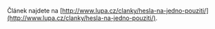 <!-- dcterms:identifier = aspnetcz#353 -->
<!-- dcterms:title = Hesla na jedno použití -->
<!-- dcterms:abstract = V minulém článku jsem předvedl mechanismy dostupné pro autentizaci uživatelů internetových aplikací. Z hlediska ceny a snadnosti implementace vítězí hesla, z hlediska bezpečnosti pak více faktorů současně. -->
<!-- np9:categoryId = 2 -->
<!-- x4w:category = Bezpečnost -->
<!-- np9:authorId = 1 -->
<!-- np9:authorEmail = michal.valasek@altairis.cz -->
<!-- dcterms:creator = Michal Altair Valášek -->
<!-- dcterms:created = 2011-12-15T16:45:11.89+01:00 -->
<!-- dcterms:dateAccepted = 2011-12-15T16:45:00+01:00 -->
<!-- x4w:alternateUrl = http://www.lupa.cz/clanky/hesla-na-jedno-pouziti/ -->
<!-- x4w:pictureWidth = 150 -->
<!-- x4w:pictureHeight = 150 -->
<!-- x4w:pictureUrl = /perex-pictures/20111215-hesla-na-jedno-pouziti.png -->

Článek najdete na [http://www.lupa.cz/clanky/hesla-na-jedno-pouziti/](http://www.lupa.cz/clanky/hesla-na-jedno-pouziti/).